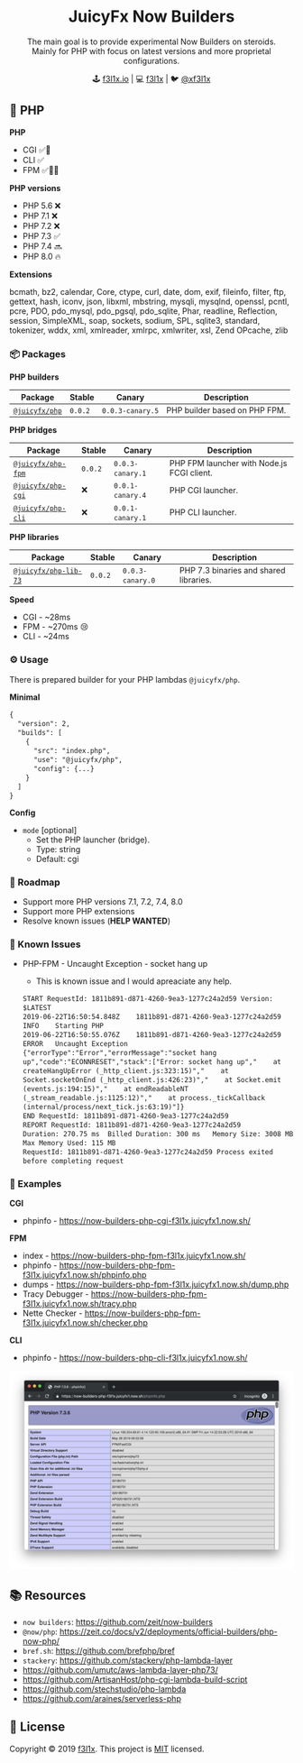 <h1 align=center>JuicyFx Now Builders</h1>

<p align=center>
The main goal is to provide experimental Now Builders on steroids. <br/>
Mainly for PHP with focus on latest versions and more proprietal configurations.
</p>

<p align=center>
🕹 <a href="https://f3l1x.io">f3l1x.io</a> | 💻 <a href="https://github.com/f3l1x">f3l1x</a> | 🐦 <a href="https://twitter.com/xf3l1x">@xf3l1x</a>
</p>

## 🐘 PHP

**PHP**

- CGI ✅🚧
- CLI ✅
- FPM ✅🚧🚧

**PHP versions**

- PHP 5.6 ❌
- PHP 7.1 ❌
- PHP 7.2 ❌
- PHP 7.3 ✅
- PHP 7.4 🔜
- PHP 8.0 🔥

**Extensions**

bcmath, bz2, calendar, Core, ctype, curl, date, dom, exif, fileinfo, filter, ftp, gettext, hash, iconv, json, libxml, mbstring, mysqli, mysqlnd, openssl, pcntl, pcre, PDO, pdo_mysql, pdo_pgsql, pdo_sqlite, Phar, readline, Reflection, session, SimpleXML, soap, sockets, sodium, SPL, sqlite3, standard, tokenizer, wddx, xml, xmlreader, xmlrpc, xmlwriter, xsl, Zend OPcache, zlib

### 📦 Packages

**PHP builders**

| Package | Stable | Canary | Description |
|---------|--------|--------|-------------|
| [`@juicyfx/php`](src/php)| `0.0.2` | `0.0.3-canary.5` | PHP builder based on PHP FPM. |

**PHP bridges**

| Package | Stable | Canary | Description |
|---------|--------|--------|-------------|
| [`@juicyfx/php-fpm`](src/php-fpm) | `0.0.2` | `0.0.3-canary.1` | PHP FPM launcher with Node.js FCGI client. |
| [`@juicyfx/php-cgi`](src/php-fpm) | ❌ | `0.0.1-canary.4` | PHP CGI launcher. |
| [`@juicyfx/php-cli`](src/php-cli) | ❌ | `0.0.1-canary.1` | PHP CLI launcher. |

**PHP libraries**

| Package | Stable | Canary | Description |
|---------|--------|--------|-------------|
| [`@juicyfx/php-lib-73`](src/php-lib-73) | `0.0.2` | `0.0.3-canary.0` | PHP 7.3 binaries and shared libraries. |

**Speed**

- CGI - ~28ms
- FPM - ~270ms 😢
- CLI - ~24ms

### ⚙️ Usage

There is prepared builder for your PHP lambdas `@juicyfx/php`.

**Minimal**

```
{
  "version": 2,
  "builds": [
    { 
      "src": "index.php", 
      "use": "@juicyfx/php",
      "config": {...}
    }
  ]
}
```

**Config**

- `mode` [optional]
  - Set the PHP launcher (bridge). 
  - Type: string
  - Default: cgi

### 🚀 Roadmap

- Support more PHP versions 7.1, 7.2, 7.4, 8.0
- Support more PHP extensions
- Resolve known issues (**HELP WANTED**)

### 🤔 Known Issues

- PHP-FPM - Uncaught Exception - socket hang up
    - This is known issue and I would apreaciate any help. 

    ```
    START RequestId: 1811b891-d871-4260-9ea3-1277c24a2d59 Version: $LATEST
    2019-06-22T16:50:54.848Z	1811b891-d871-4260-9ea3-1277c24a2d59	INFO	Starting PHP
    2019-06-22T16:50:55.076Z	1811b891-d871-4260-9ea3-1277c24a2d59	ERROR	Uncaught Exception	{"errorType":"Error","errorMessage":"socket hang up","code":"ECONNRESET","stack":["Error: socket hang up","    at createHangUpError (_http_client.js:323:15)","    at Socket.socketOnEnd (_http_client.js:426:23)","    at Socket.emit (events.js:194:15)","    at endReadableNT (_stream_readable.js:1125:12)","    at process._tickCallback (internal/process/next_tick.js:63:19)"]}
    END RequestId: 1811b891-d871-4260-9ea3-1277c24a2d59
    REPORT RequestId: 1811b891-d871-4260-9ea3-1277c24a2d59	
    Duration: 270.75 ms  Billed Duration: 300 ms   Memory Size: 3008 MB  Max Memory Used: 115 MB	
    RequestId: 1811b891-d871-4260-9ea3-1277c24a2d59 Process exited before completing request
    ```

### 👀 Examples

**CGI**

- phpinfo - https://now-builders-php-cgi-f3l1x.juicyfx1.now.sh/

**FPM**

- index - https://now-builders-php-fpm-f3l1x.juicyfx1.now.sh/
- phpinfo - https://now-builders-php-fpm-f3l1x.juicyfx1.now.sh/phpinfo.php
- dumps - https://now-builders-php-fpm-f3l1x.juicyfx1.now.sh/dump.php
- Tracy Debugger - https://now-builders-php-fpm-f3l1x.juicyfx1.now.sh/tracy.php
- Nette Checker - https://now-builders-php-fpm-f3l1x.juicyfx1.now.sh/checker.php

**CLI**

- phpinfo - https://now-builders-php-cli-f3l1x.juicyfx1.now.sh/


![](docs/phpinfo.png)

## 📚 Resources

- `now builders`: https://github.com/zeit/now-builders
- `@now/php`: https://zeit.co/docs/v2/deployments/official-builders/php-now-php/
- `bref.sh`: https://github.com/brefphp/bref
- `stackery`: https://github.com/stackery/php-lambda-layer
- https://github.com/umutc/aws-lambda-layer-php73/
- https://github.com/ArtisanHost/php-cgi-lambda-build-script
- https://github.com/stechstudio/php-lambda
- https://github.com/araines/serverless-php

## 📝 License

Copyright © 2019 [f3l1x](https://github.com/f3l1x).
This project is [MIT](LICENSE) licensed.